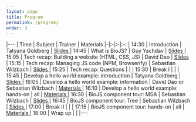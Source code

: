 ```yaml
---
layout: page
title: Program
permalink: /program/
order: 3
---
```


<style type="text/css">
.post-content table  {border-collapse:collapse;border-spacing:0;border-color:#ccc;border:none;margin:0px auto; width: 100%}
.post-content table td{font-family:Arial, sans-serif;font-size:14px;padding:11px 20px;border-style:solid;border-width:0px;overflow:hidden;word-break:normal;border-color:#ccc;color:#333;background-color:#fff;}
.post-content table th{font-family:Arial, sans-serif;font-size:14px;font-weight:normal;padding:11px 20px;border-style:solid;border-width:0px;overflow:hidden;word-break:normal;border-color:#ccc;color:#333;background-color:#f0f0f0;}
</style>

|---
| Time | Subject | Trainer | Materials 
|-|:-|:-|:-:
| 14:30 | Introduction | Tatyana Goldberg | <a biojs-date="2015-03-24 10:00" href=""> Slides </a>
| 14:45 | What is BioJS? | Guy Yachdav | <a biojs-date="2015-03-24 10:00" href=""> Slides </a>
| 15:05 | Tech recap: Building a website (HTML, CSS, JS) | David Dao | <a biojs-date="2015-03-24 10:00" href=""> Slides </a>
| 15:15 | Tech recap: Managing JS code (NPM, Browserify) | Sebastian Wilzbach | <a biojs-date="2015-03-24 10:00" href=""> Slides </a>
| 15:25 | Tech recap: Questions | | 
| 15:30 | Break I | | 
| 15:45 | Develop a hello world example: introduction | Tatyana Goldberg | <a biojs-date="2015-03-24 10:00" href=""> Slides </a>
| 16:05 | Develop a hello world example: information | David Dao  or Sebastian Wilzbach | <a biojs-date="2015-03-24 10:00" href="{{site.baseurl}}/assignment1"> Materials </a>
| 16:10 | Develop a hello world example: hands-on | all | <a biojs-date="2015-03-24 10:00" href="{{site.baseurl}}/assignment1"> Materials </a>
| 16:30 | BioJS component tour: MSA | Sebastian Wilzbach | <a biojs-date="2015-03-24 10:00" href=""> Slides </a>
| 16:45 | BioJS component tour: Tree | Sebastian Wilzbach | <a biojs-date="2015-03-24 10:00" href=""> Slides </a>
| 17:00 | Break II | | 
| 17:15 | BioJS component tour: hands-on | all | <a biojs-date="2015-03-24 10:00" href=""> Materials </a>
| 18:00 | Wrap up | | 
|---


<script src="{{ baseurl }}/js/hider.js"></script>
